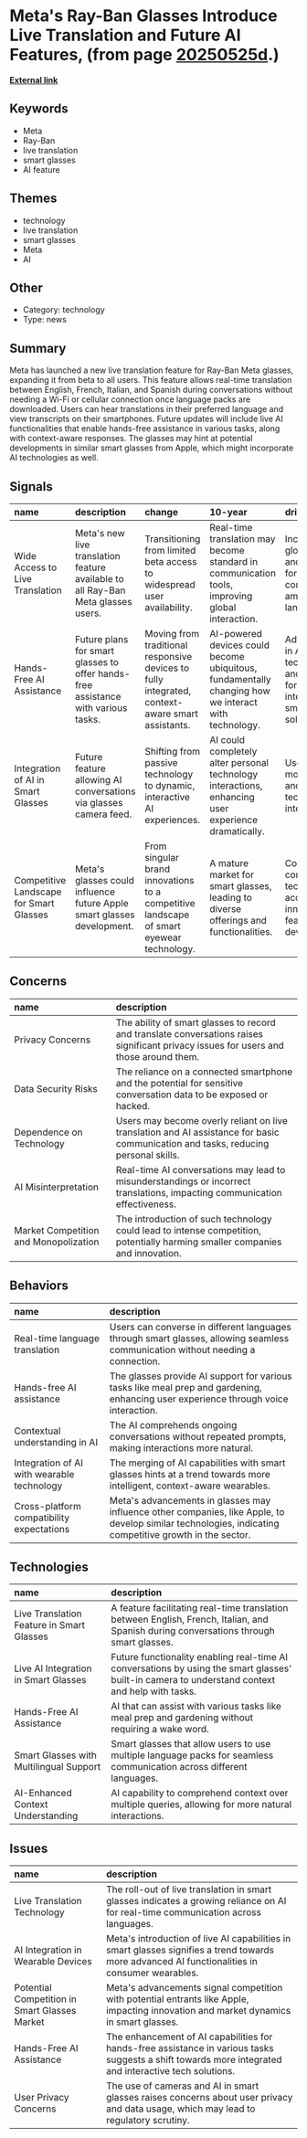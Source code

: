 # __Meta's Ray-Ban Glasses Introduce Live Translation and Future AI Features__, (from page [20250525d](https://kghosh.substack.com/p/20250525d).)

__[External link](https://www.macrumors.com/2025/04/23/meta-ray-ban-live-translation/)__



## Keywords

* Meta
* Ray-Ban
* live translation
* smart glasses
* AI feature

## Themes

* technology
* live translation
* smart glasses
* Meta
* AI

## Other

* Category: technology
* Type: news

## Summary

Meta has launched a new live translation feature for Ray-Ban Meta glasses, expanding it from beta to all users. This feature allows real-time translation between English, French, Italian, and Spanish during conversations without needing a Wi-Fi or cellular connection once language packs are downloaded. Users can hear translations in their preferred language and view transcripts on their smartphones. Future updates will include live AI functionalities that enable hands-free assistance in various tasks, along with context-aware responses. The glasses may hint at potential developments in similar smart glasses from Apple, which might incorporate AI technologies as well.

## Signals

| name                                    | description                                                                       | change                                                                                          | 10-year                                                                                             | driving-force                                                                             |   relevancy |
|:----------------------------------------|:----------------------------------------------------------------------------------|:------------------------------------------------------------------------------------------------|:----------------------------------------------------------------------------------------------------|:------------------------------------------------------------------------------------------|------------:|
| Wide Access to Live Translation         | Meta's new live translation feature available to all Ray-Ban Meta glasses users.  | Transitioning from limited beta access to widespread user availability.                         | Real-time translation may become standard in communication tools, improving global interaction.     | Increasing globalization and the need for seamless communication among diverse languages. |           4 |
| Hands-Free AI Assistance                | Future plans for smart glasses to offer hands-free assistance with various tasks. | Moving from traditional responsive devices to fully integrated, context-aware smart assistants. | AI-powered devices could become ubiquitous, fundamentally changing how we interact with technology. | Advancements in AI technology and demand for more integrated smart solutions.             |           5 |
| Integration of AI in Smart Glasses      | Future feature allowing AI conversations via glasses camera feed.                 | Shifting from passive technology to dynamic, interactive AI experiences.                        | AI could completely alter personal technology interactions, enhancing user experience dramatically. | User desire for more intuitive and responsive technology interactions.                    |           5 |
| Competitive Landscape for Smart Glasses | Meta's glasses could influence future Apple smart glasses development.            | From singular brand innovations to a competitive landscape of smart eyewear technology.         | A mature market for smart glasses, leading to diverse offerings and functionalities.                | Corporate competition in tech leading to accelerated innovation and feature development.  |           4 |

## Concerns

| name                                  | description                                                                                                                           |
|:--------------------------------------|:--------------------------------------------------------------------------------------------------------------------------------------|
| Privacy Concerns                      | The ability of smart glasses to record and translate conversations raises significant privacy issues for users and those around them. |
| Data Security Risks                   | The reliance on a connected smartphone and the potential for sensitive conversation data to be exposed or hacked.                     |
| Dependence on Technology              | Users may become overly reliant on live translation and AI assistance for basic communication and tasks, reducing personal skills.    |
| AI Misinterpretation                  | Real-time AI conversations may lead to misunderstandings or incorrect translations, impacting communication effectiveness.            |
| Market Competition and Monopolization | The introduction of such technology could lead to intense competition, potentially harming smaller companies and innovation.          |

## Behaviors

| name                                       | description                                                                                                                                             |
|:-------------------------------------------|:--------------------------------------------------------------------------------------------------------------------------------------------------------|
| Real-time language translation             | Users can converse in different languages through smart glasses, allowing seamless communication without needing a connection.                          |
| Hands-free AI assistance                   | The glasses provide AI support for various tasks like meal prep and gardening, enhancing user experience through voice interaction.                     |
| Contextual understanding in AI             | The AI comprehends ongoing conversations without repeated prompts, making interactions more natural.                                                    |
| Integration of AI with wearable technology | The merging of AI capabilities with smart glasses hints at a trend towards more intelligent, context-aware wearables.                                   |
| Cross-platform compatibility expectations  | Meta's advancements in glasses may influence other companies, like Apple, to develop similar technologies, indicating competitive growth in the sector. |

## Technologies

| name                                      | description                                                                                                                                     |
|:------------------------------------------|:------------------------------------------------------------------------------------------------------------------------------------------------|
| Live Translation Feature in Smart Glasses | A feature facilitating real-time translation between English, French, Italian, and Spanish during conversations through smart glasses.          |
| Live AI Integration in Smart Glasses      | Future functionality enabling real-time AI conversations by using the smart glasses' built-in camera to understand context and help with tasks. |
| Hands-Free AI Assistance                  | AI that can assist with various tasks like meal prep and gardening without requiring a wake word.                                               |
| Smart Glasses with Multilingual Support   | Smart glasses that allow users to use multiple language packs for seamless communication across different languages.                            |
| AI-Enhanced Context Understanding         | AI capability to comprehend context over multiple queries, allowing for more natural interactions.                                              |

## Issues

| name                                          | description                                                                                                                                            |
|:----------------------------------------------|:-------------------------------------------------------------------------------------------------------------------------------------------------------|
| Live Translation Technology                   | The roll-out of live translation in smart glasses indicates a growing reliance on AI for real-time communication across languages.                     |
| AI Integration in Wearable Devices            | Meta's introduction of live AI capabilities in smart glasses signifies a trend towards more advanced AI functionalities in consumer wearables.         |
| Potential Competition in Smart Glasses Market | Meta's advancements signal competition with potential entrants like Apple, impacting innovation and market dynamics in smart glasses.                  |
| Hands-Free AI Assistance                      | The enhancement of AI capabilities for hands-free assistance in various tasks suggests a shift towards more integrated and interactive tech solutions. |
| User Privacy Concerns                         | The use of cameras and AI in smart glasses raises concerns about user privacy and data usage, which may lead to regulatory scrutiny.                   |